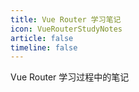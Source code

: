 ```yaml
---
title: Vue Router 学习笔记
icon: VueRouterStudyNotes
article: false
timeline: false
---
```


Vue Router 学习过程中的笔记

<Catalog base='/VueRouterStudyNotes/' level=1 />
